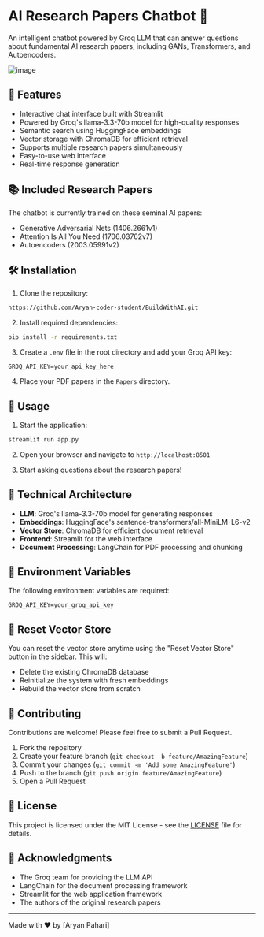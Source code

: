 # AI Research Papers Chatbot 🤖

An intelligent chatbot powered by Groq LLM that can answer questions about fundamental AI research papers, including GANs, Transformers, and Autoencoders.

![image](https://github.com/user-attachments/assets/dcbf9d63-8103-4203-9507-4988e8cc61da)

## 🎯 Features

- Interactive chat interface built with Streamlit
- Powered by Groq's llama-3.3-70b model for high-quality responses
- Semantic search using HuggingFace embeddings
- Vector storage with ChromaDB for efficient retrieval
- Supports multiple research papers simultaneously
- Easy-to-use web interface
- Real-time response generation

## 📚 Included Research Papers

The chatbot is currently trained on these seminal AI papers:
- Generative Adversarial Nets (1406.2661v1)
- Attention Is All You Need (1706.03762v7)
- Autoencoders (2003.05991v2)

## 🛠️ Installation

1. Clone the repository:
```bash
https://github.com/Aryan-coder-student/BuildWithAI.git
```

2. Install required dependencies:
```bash
pip install -r requirements.txt
```

3. Create a `.env` file in the root directory and add your Groq API key:
```env
GROQ_API_KEY=your_api_key_here
```

4. Place your PDF papers in the `Papers` directory.

## 🚀 Usage

1. Start the application:
```bash
streamlit run app.py
```

2. Open your browser and navigate to `http://localhost:8501`

3. Start asking questions about the research papers!

## 🔧 Technical Architecture

- **LLM**: Groq's llama-3.3-70b model for generating responses
- **Embeddings**: HuggingFace's sentence-transformers/all-MiniLM-L6-v2
- **Vector Store**: ChromaDB for efficient document retrieval
- **Frontend**: Streamlit for the web interface
- **Document Processing**: LangChain for PDF processing and chunking

## 📝 Environment Variables

The following environment variables are required:

```env
GROQ_API_KEY=your_groq_api_key
```

## 🔄 Reset Vector Store

You can reset the vector store anytime using the "Reset Vector Store" button in the sidebar. This will:
- Delete the existing ChromaDB database
- Reinitialize the system with fresh embeddings
- Rebuild the vector store from scratch

## 🤝 Contributing

Contributions are welcome! Please feel free to submit a Pull Request.

1. Fork the repository
2. Create your feature branch (`git checkout -b feature/AmazingFeature`)
3. Commit your changes (`git commit -m 'Add some AmazingFeature'`)
4. Push to the branch (`git push origin feature/AmazingFeature`)
5. Open a Pull Request

## 📄 License

This project is licensed under the MIT License - see the [LICENSE](LICENSE) file for details.

## 🙏 Acknowledgments

- The Groq team for providing the LLM API
- LangChain for the document processing framework
- Streamlit for the web application framework
- The authors of the original research papers


---
Made with ❤️ by [Aryan Pahari]
